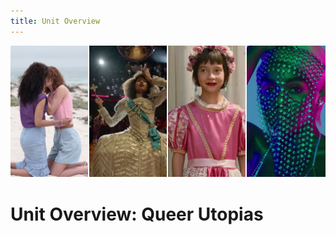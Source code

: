 ```yaml
---
title: Unit Overview
---
```

<img src="/img/utopias_medley.jpg" class="medley">

# Unit Overview: Queer Utopias
